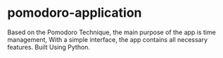 # pomodoro-application
Based on the Pomodoro Technique, the main purpose of the app is time management, With a simple interface, the app contains all necessary features. Built Using Python.
